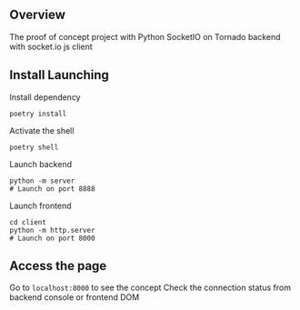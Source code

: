 ## Overview

The proof of concept project with Python SocketIO on Tornado backend with socket.io js client

## Install Launching

Install dependency

```
poetry install
```

Activate the shell

```
poetry shell
```

Launch backend

```
python -m server
# Launch on port 8888
```

Launch frontend

```
cd client
python -m http.server
# Launch on port 8000
```


## Access the page

Go to `localhost:8000` to see the concept
Check the connection status from backend console or frontend DOM